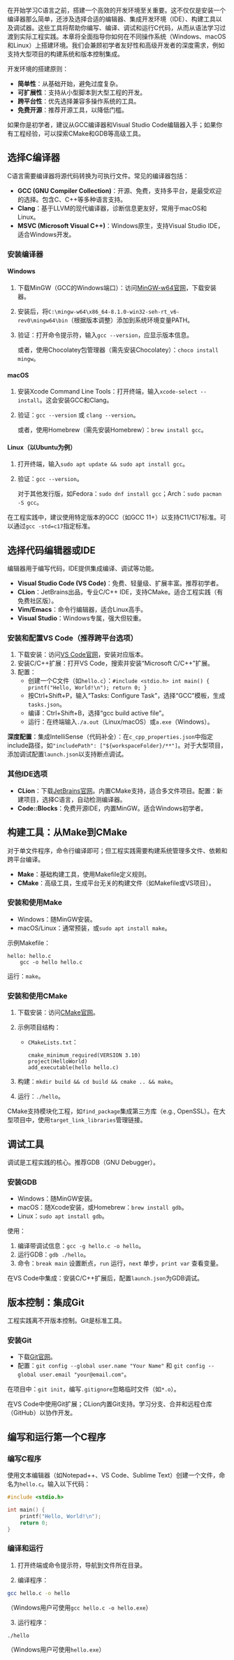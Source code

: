 在开始学习C语言之前，搭建一个高效的开发环境至关重要。这不仅仅是安装一个编译器那么简单，还涉及选择合适的编辑器、集成开发环境（IDE）、构建工具以及调试器。这些工具将帮助你编写、编译、调试和运行C代码，从而从语法学习过渡到实际工程实践。本章将全面指导你如何在不同操作系统（Windows、macOS和Linux）上搭建环境。我们会兼顾初学者友好性和高级开发者的深度需求，例如支持大型项目的构建系统和版本控制集成。

开发环境的搭建原则：

- **简单性**：从基础开始，避免过度复杂。
- **可扩展性**：支持从小型脚本到大型工程的开发。
- **跨平台性**：优先选择兼容多操作系统的工具。
- **免费开源**：推荐开源工具，以降低门槛。

如果你是初学者，建议从GCC编译器和Visual Studio Code编辑器入手；如果你有工程经验，可以探索CMake和GDB等高级工具。

## 选择C编译器

C语言需要编译器将源代码转换为可执行文件。常见的编译器包括：

- **GCC (GNU Compiler Collection)**：开源、免费，支持多平台，是最受欢迎的选择。包含C、C++等多种语言支持。
- **Clang**：基于LLVM的现代编译器，诊断信息更友好，常用于macOS和Linux。
- **MSVC (Microsoft Visual C++)**：Windows原生，支持Visual Studio IDE，适合Windows开发。

### 安装编译器

#### Windows

1. 下载MinGW（GCC的Windows端口）：访问[MinGW-w64官网](https://mingw-w64.org/)，下载安装器。
2. 安装后，将`C:\mingw-w64\x86_64-8.1.0-win32-seh-rt_v6-rev0\mingw64\bin`（根据版本调整）添加到系统环境变量PATH。
3. 验证：打开命令提示符，输入`gcc --version`，应显示版本信息。

   或者，使用Chocolatey包管理器（需先安装Chocolatey）：`choco install mingw`。

#### macOS

1. 安装Xcode Command Line Tools：打开终端，输入`xcode-select --install`。这会安装GCC和Clang。
2. 验证：`gcc --version` 或 `clang --version`。

   或者，使用Homebrew（需先安装Homebrew）：`brew install gcc`。

#### Linux（以Ubuntu为例）

1. 打开终端，输入`sudo apt update && sudo apt install gcc`。
2. 验证：`gcc --version`。

   对于其他发行版，如Fedora：`sudo dnf install gcc`；Arch：`sudo pacman -S gcc`。

在工程实践中，建议使用特定版本的GCC（如GCC 11+）以支持C11/C17标准。可以通过`gcc -std=c17`指定标准。

## 选择代码编辑器或IDE

编辑器用于编写代码，IDE提供集成编译、调试等功能。

- **Visual Studio Code (VS Code)**：免费、轻量级、扩展丰富。推荐初学者。
- **CLion**：JetBrains出品，专业C/C++ IDE，支持CMake。适合工程实践（有免费社区版）。
- **Vim/Emacs**：命令行编辑器，适合Linux高手。
- **Visual Studio**：Windows专属，强大但较重。

### 安装和配置VS Code（推荐跨平台选项）

1. 下载安装：访问[VS Code官网](https://code.visualstudio.com/)，安装对应版本。
2. 安装C/C++扩展：打开VS Code，搜索并安装“Microsoft C/C++”扩展。
3. 配置：
   - 创建一个C文件（如`hello.c`）：`#include <stdio.h> int main() { printf("Hello, World!\n"); return 0; }`
   - 按Ctrl+Shift+P，输入“Tasks: Configure Task”，选择“GCC”模板，生成`tasks.json`。
   - 编译：Ctrl+Shift+B，选择“gcc build active file”。
   - 运行：在终端输入`./a.out`（Linux/macOS）或`a.exe`（Windows）。

**深度配置**：集成IntelliSense（代码补全）：在`c_cpp_properties.json`中指定include路径，如`"includePath": ["${workspaceFolder}/**"]`。对于大型项目，添加调试配置`launch.json`以支持断点调试。

### 其他IDE选项

- **CLion**：下载[JetBrains官网](https://www.jetbrains.com/clion/)。内置CMake支持，适合多文件项目。配置：新建项目，选择C语言，自动检测编译器。
- **Code::Blocks**：免费开源IDE，内置MinGW。适合Windows初学者。

## 构建工具：从Make到CMake

对于单文件程序，命令行编译即可；但工程实践需要构建系统管理多文件、依赖和跨平台编译。

- **Make**：基础构建工具，使用Makefile定义规则。
- **CMake**：高级工具，生成平台无关的构建文件（如Makefile或VS项目）。

### 安装和使用Make

- Windows：随MinGW安装。
- macOS/Linux：通常预装，或`sudo apt install make`。

示例Makefile：

```
hello: hello.c
    gcc -o hello hello.c
```

运行：`make`。

### 安装和使用CMake

1. 下载安装：访问[CMake官网](https://cmake.org/)。
2. 示例项目结构：
   - `CMakeLists.txt`：

     ```
     cmake_minimum_required(VERSION 3.10)
     project(HelloWorld)
     add_executable(hello hello.c)
     ```

3. 构建：`mkdir build && cd build && cmake .. && make`。
4. 运行：`./hello`。

CMake支持模块化工程，如`find_package`集成第三方库（e.g., OpenSSL）。在大型项目中，使用`target_link_libraries`管理链接。

## 调试工具

调试是工程实践的核心。推荐GDB（GNU Debugger）。

### 安装GDB

- Windows：随MinGW安装。
- macOS：随Xcode安装，或Homebrew：`brew install gdb`。
- Linux：`sudo apt install gdb`。

使用：

1. 编译带调试信息：`gcc -g hello.c -o hello`。
2. 运行GDB：`gdb ./hello`。
3. 命令：`break main` 设置断点，`run` 运行，`next` 单步，`print var` 查看变量。

在VS Code中集成：安装C/C++扩展后，配置`launch.json`为GDB调试。

## 版本控制：集成Git

工程实践离不开版本控制。Git是标准工具。

### 安装Git

- 下载[Git官网](https://git-scm.com/)。
- 配置：`git config --global user.name "Your Name"` 和 `git config --global user.email "your@email.com"`。

在项目中：`git init`，编写`.gitignore`忽略临时文件（如`*.o`）。

在VS Code中使用Git扩展；CLion内置Git支持。学习分支、合并和远程仓库（GitHub）以协作开发。

## 编写和运行第一个C程序

### 编写C程序

使用文本编辑器（如Notepad++、VS Code、Sublime Text）创建一个文件，命名为`hello.c`。输入以下代码：

```c
#include <stdio.h>

int main() {
    printf("Hello, World!\n");
    return 0;
}
```

### 编译和运行

1. 打开终端或命令提示符，导航到文件所在目录。

2. 编译程序：

```bash
gcc hello.c -o hello
```

（Windows用户可使用`gcc hello.c -o hello.exe`）

3. 运行程序：

```bash
./hello
```

（Windows用户可使用`hello.exe`）
